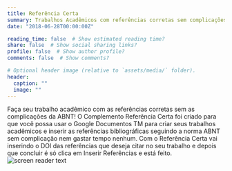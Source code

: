 ```yaml
---
title: Referência Certa
summary: Trabalhos Acadêmicos com referências corretas sem complicações da ABNT.
date: "2018-06-28T00:00:00Z"

reading_time: false  # Show estimated reading time?
share: false  # Show social sharing links?
profile: false  # Show author profile?
comments: false  # Show comments?

# Optional header image (relative to `assets/media/` folder).
header:
  caption: ""
  image: ""
---
```


Faça seu trabalho acadêmico com as referências corretas sem as complicações da ABNT! O Complemento Referência Certa foi criado para que você possa usar o Google Documentos TM para criar seus trabalhos acadêmicos e inserir as referências bibliográficas seguindo a norma ABNT sem complicação nem gastar tempo nenhum. Com o Referência Certa vai inserindo o DOI das referências que deseja citar no seu trabalho e depois que concluir é só clica em Inserir Referências e está feito.
![screen reader text](hero-academic.png "caption")
